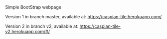 Simple BootStrap webpage 

Version 1 in branch master, available at:
https://caspian-tile.herokuapp.com/

Version 2 in branch v2, available at:
https://caspian-tile-v2.herokuapp.com/#/

